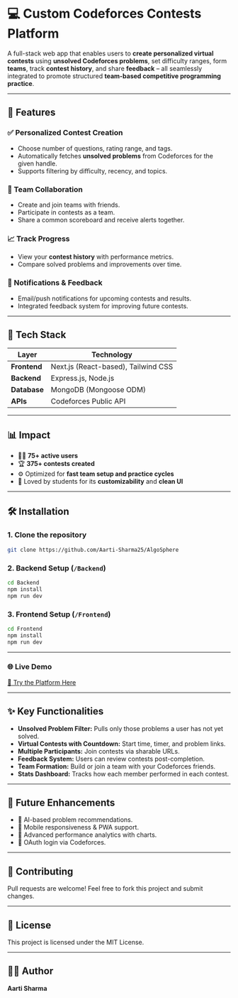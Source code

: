 # 💻 Custom Codeforces Contests Platform

A full-stack web app that enables users to **create personalized virtual contests** using **unsolved Codeforces problems**, set difficulty ranges, form **teams**, track **contest history**, and share **feedback** – all seamlessly integrated to promote structured **team-based competitive programming practice**.


---

## 🚀 Features

### ✅ Personalized Contest Creation
- Choose number of questions, rating range, and tags.
- Automatically fetches **unsolved problems** from Codeforces for the given handle.
- Supports filtering by difficulty, recency, and topics.

### 👥 Team Collaboration
- Create and join teams with friends.
- Participate in contests as a team.
- Share a common scoreboard and receive alerts together.

### 📈 Track Progress
- View your **contest history** with performance metrics.
- Compare solved problems and improvements over time.

### 🔔 Notifications & Feedback
- Email/push notifications for upcoming contests and results.
- Integrated feedback system for improving future contests.

---

## 🧱 Tech Stack

| Layer        | Technology                    |
|--------------|-------------------------------|
| **Frontend** | Next.js (React-based), Tailwind CSS |
| **Backend**  | Express.js, Node.js           |
| **Database** | MongoDB (Mongoose ODM)        |
| **APIs**     | Codeforces Public API         |

---

## 📊 Impact

- 👨‍💻 **75+ active users**
- 🏆 **375+ contests created**
- ⚙️ Optimized for **fast team setup and practice cycles**
- 💬 Loved by students for its **customizability** and **clean UI**

---

## 🛠️ Installation

### 1. Clone the repository

```bash
git clone https://github.com/Aarti-Sharma25/AlgoSphere
```

### 2. Backend Setup (`/Backend`)

```bash
cd Backend
npm install
npm run dev
```

### 3. Frontend Setup (`/Frontend`)

```bash
cd Frontend
npm install
npm run dev
```

---

### 🌐 Live Demo  
[🚀 Try the Platform Here](https://code-sync-sandy.vercel.app/)

------

## ✨ Key Functionalities

- **Unsolved Problem Filter:** Pulls only those problems a user has not yet solved.
- **Virtual Contests with Countdown:** Start time, timer, and problem links.
- **Multiple Participants:** Join contests via sharable URLs.
- **Feedback System:** Users can review contests post-completion.
- **Team Formation:** Build or join a team with your Codeforces friends.
- **Stats Dashboard:** Tracks how each member performed in each contest.

---

## 📌 Future Enhancements

- 🧠 AI-based problem recommendations.
- 📱 Mobile responsiveness & PWA support.
- 🎯 Advanced performance analytics with charts.
- 🔐 OAuth login via Codeforces.

---

## 🤝 Contributing

Pull requests are welcome! Feel free to fork this project and submit changes.

---

## 📄 License

This project is licensed under the MIT License.

---

## 🙋‍♂️ Author

**Aarti Sharma**